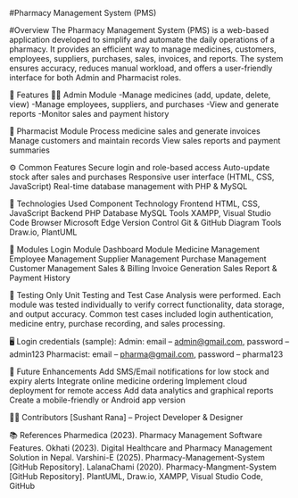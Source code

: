 #Pharmacy Management System (PMS)

#Overview
The Pharmacy Management System (PMS) is a web-based application developed to simplify and automate the daily operations of a pharmacy. It provides an efficient way to manage medicines, customers, employees, suppliers, purchases, sales, invoices, and reports.
The system ensures accuracy, reduces manual workload, and offers a user-friendly interface for both Admin and Pharmacist roles.

🚀 Features
👨‍💼 Admin Module
-Manage medicines (add, update, delete, view)
-Manage employees, suppliers, and purchases
-View and generate reports
-Monitor sales and payment history

💊 Pharmacist Module
Process medicine sales and generate invoices
Manage customers and maintain records
View sales reports and payment summaries

⚙️ Common Features
Secure login and role-based access
Auto-update stock after sales and purchases
Responsive user interface (HTML, CSS, JavaScript)
Real-time database management with PHP & MySQL

🧰 Technologies Used
Component	Technology
Frontend	HTML, CSS, JavaScript
Backend	PHP
Database	MySQL
Tools	XAMPP, Visual Studio Code
Browser	Microsoft Edge
Version Control	Git & GitHub
Diagram Tools	Draw.io, PlantUML

📂 Modules
Login Module
Dashboard Module
Medicine Management
Employee Management
Supplier Management
Purchase Management
Customer Management
Sales & Billing
Invoice Generation
Sales Report & Payment History

🧪 Testing
Only Unit Testing and Test Case Analysis were performed.
Each module was tested individually to verify correct functionality, data storage, and output accuracy.
Common test cases included login authentication, medicine entry, purchase recording, and sales processing.

🖥️ Login credentials (sample):
Admin: email – admin@gmail.com, password – admin123
Pharmacist: email – pharma@gmail.com, password – pharma123

🧠 Future Enhancements
Add SMS/Email notifications for low stock and expiry alerts
Integrate online medicine ordering
Implement cloud deployment for remote access
Add data analytics and graphical reports
Create a mobile-friendly or Android app version

👩‍💻 Contributors
[Sushant Rana] – Project Developer & Designer

📚 References
Pharmedica (2023). Pharmacy Management Software Features.
Okhati (2023). Digital Healthcare and Pharmacy Management Solution in Nepal.
Varshini-E (2025). Pharmacy-Management-System [GitHub Repository].
LalanaChami (2020). Pharmacy-Mangment-System [GitHub Repository].
PlantUML, Draw.io, XAMPP, Visual Studio Code, GitHub
